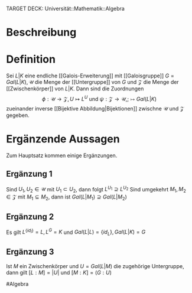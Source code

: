 TARGET DECK: Universität::Mathematik::Algebra

$\newcommand{\Q}{\mathbb Q}$
$\newcommand{\R}{\mathbb R}$
$\newcommand{\C}{\mathbb C}$
$\newcommand{\F}{\mathbb F}$
$\newcommand{\Z}{\mathbb Z}$
$\newcommand{\a}{\alpha}$

# Beschreibung


# Definition
Sei $L|K$ eine endliche [[Galois-Erweiterung]] mit [[Galoisgruppe]] $G = Gal(L|K), \mathscr{U}$ die Menge der [[Untergruppe]] von $G$ und $\mathscr{Z}$ die Menge der [[Zwischenkörper]] von $L|K$. Dann sind die Zuordnungen 
$$\phi: \mathscr{U} \to \mathscr Z, U \mapsto L^U \text{ und } \psi: \mathscr Z \to \mathscr U, ; \mapsto Gal(L|K)$$
zueinander inverse [[Bijektive Abbildung|Bijektionen]] zwischne $\mathscr U$ und $\mathscr Z$ gegeben.

# Ergänzende Aussagen
Zum Hauptsatz kommen einige Ergänzungen.

## Ergänzung 1
Sind $U_1, U_2 \in \mathscr U$ mit $U_1 \subset U_2$, dann folgt $L^{U_1} \supseteq L^{U_2}$
Sind umgekehrt $M_1, M_2 \in \mathscr Z$ mit $M_1 \subseteq M_2$, dann ist $Gal(L|M_1) \supseteq Gal(L|M_2)$

## Ergänzung 2
Es gilt $L^{\{id_l\}} = L, L^G = K$ und $Gal(L|L) = \{id_L\}, Gal(L|K) = G$

## Ergänzung 3
Ist $M$ ein Zwischenkörper und $U = Gal(L|M)$ die zugehörige Untergruppe, dann gilt $[L:M] = |U|$ und $[M:K] = (G:U)$

#Algebra 


